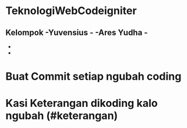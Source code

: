 # TeknologiWebCodeigniter
Kelompok
-Yuvensius  -
-Ares Yudha -
-
-
-

# Buat Commit setiap ngubah coding 
# Kasi Keterangan dikoding kalo ngubah (#keterangan)
